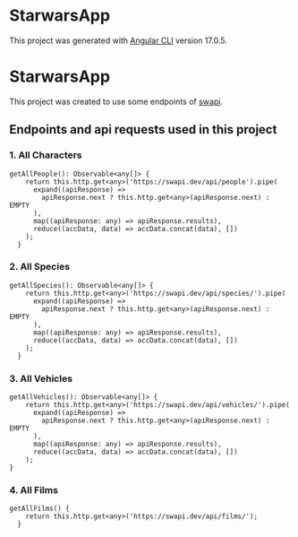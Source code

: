 # StarwarsApp

This project was generated with [Angular CLI](https://github.com/angular/angular-cli) version 17.0.5.

# StarwarsApp

This project was created to use some endpoints of [swapi](https://swapi.dev/documentation).

## Endpoints and api requests used in this project

### 1. All Characters

```
getAllPeople(): Observable<any[]> {
    return this.http.get<any>('https://swapi.dev/api/people').pipe(
      expand((apiResponse) =>
        apiResponse.next ? this.http.get<any>(apiResponse.next) : EMPTY
      ),
      map((apiResponse: any) => apiResponse.results),
      reduce((accData, data) => accData.concat(data), [])
    );
  }

```

### 2. All Species

```
getAllSpecies(): Observable<any[]> {
    return this.http.get<any>('https://swapi.dev/api/species/').pipe(
      expand((apiResponse) =>
        apiResponse.next ? this.http.get<any>(apiResponse.next) : EMPTY
      ),
      map((apiResponse: any) => apiResponse.results),
      reduce((accData, data) => accData.concat(data), [])
    );
  }

```

### 3. All Vehicles

```
getAllVehicles(): Observable<any[]> {
    return this.http.get<any>('https://swapi.dev/api/vehicles/').pipe(
      expand((apiResponse) =>
        apiResponse.next ? this.http.get<any>(apiResponse.next) : EMPTY
      ),
      map((apiResponse: any) => apiResponse.results),
      reduce((accData, data) => accData.concat(data), [])
    );
}

```

### 4. All Films

```
getAllFilms() {
    return this.http.get<any>('https://swapi.dev/api/films/');
  }

```
